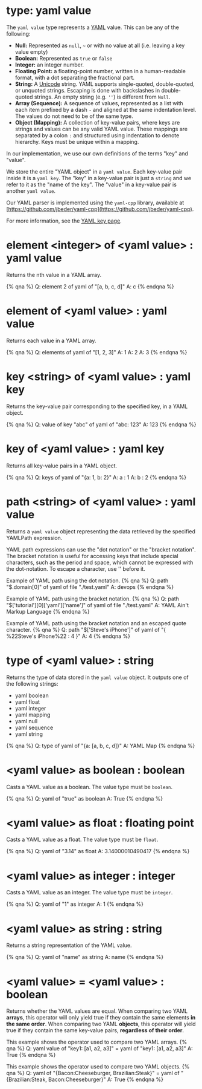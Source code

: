 # type: yaml value

The `yaml value` type represents a [YAML](https://en.wikipedia.org/wiki/YAML) value. This can be any of the following:
- **Null:** Represented as `null`, `~` or with no value at all (i.e. leaving a key value empty)
- **Boolean:** Represented as `true` or `false`
- **Integer:** an integer number.
- **Floating Point:** a floating-point number, written in a human-readable format, with a dot separating the fractional part.
- **String:** A [Unicode](http://en.wikipedia.org/wiki/Unicode) string. YAML supports single-quoted, double-quoted, or unquoted strings. Escaping is done with backslashes in double-quoted strings. An empty string (e.g. `''`) is different from `Null`.
- **Array (Sequence):** A sequence of values, represented as a list with each item prefixed by a dash `-` and aligned at the same indentation level. The values do not need to be of the same type.
- **Object (Mapping):** A collection of key-value pairs, where keys are strings and values can be any valid YAML value. These mappings are separated by a colon `:` and structured using indentation to denote hierarchy. Keys must be unique within a mapping.

In our implementation, we use our own definitions of the terms "key" and "value".

We store the entire "YAML object" in a `yaml value`.
Each key-value pair inside it is a `yaml key`.
The "key" in a key-value pair is just a `string` and we refer to it as the "name of the key".
The "value" in a key-value pair is another `yaml value`.

Our YAML parser is implemented using the `yaml-cpp` library, available at [https://github.com/jbeder/yaml-cpp](https://github.com/jbeder/yaml-cpp).

For more information, see the [YAML key page](https://developer.bigfix.com/relevance/reference/yaml-key.html).

# element &lt;integer&gt; of &lt;yaml value&gt; : yaml value

Returns the nth value in a YAML array.

{% qna %}
Q: element 2 of yaml of "[a, b, c, d]"
A: c
{% endqna %}

# element of &lt;yaml value&gt; : yaml value

Returns each value in a YAML array.

{% qna %}
Q: elements of yaml of "[1, 2, 3]"
A: 1
A: 2
A: 3
{% endqna %}

# key &lt;string&gt; of &lt;yaml value&gt; : yaml key

Returns the key-value pair corresponding to the specified key, in a YAML object.

{% qna %}
Q: value of key "abc" of yaml of "abc: 123"
A: 123
{% endqna %}

# key of &lt;yaml value&gt; : yaml key

Returns all key-value pairs in a YAML object.

{% qna %}
Q: keys of yaml of "{a: 1, b: 2}"
A: a : 1
A: b : 2
{% endqna %}

# path &lt;string&gt; of &lt;yaml value&gt; : yaml value

Returns a `yaml value` object representing the data retrieved by the specified YAMLPath expression.

YAML path expressions can use the "dot notation" or the "bracket notation". The bracket notation is useful for accessing keys that include special characters, such as the period and space, which cannot be expressed with the dot-notation. To escape a character, use '\' before it.

Example of YAML path using the dot notation.
{% qna %}
Q: path "$.domain[0]" of yaml of file "./test.yaml"
A: devops
{% endqna %}

Example of YAML path using the bracket notation.
{% qna %}
Q: path "$['tutorial'][0]['yaml']['name']" of yaml of file "./test.yaml"
A: YAML Ain't Markup Language
{% endqna %}

Example of YAML path using the bracket notation and an escaped quote character.
{% qna %}
Q: path "$['Steve\'s iPhone']" of yaml of "{ %22Steve's iPhone%22 : 4 }"
A: 4
{% endqna %}

# type of &lt;yaml value&gt; : string

Returns the type of data stored in the `yaml value` object. It outputs one of the following strings:
- yaml boolean
- yaml float
- yaml integer
- yaml mapping
- yaml null
- yaml sequence
- yaml string

{% qna %}
Q: type of yaml of "{a: [a, b, c, d]}"
A: YAML Map
{% endqna %}

# &lt;yaml value&gt; as boolean : boolean

Casts a YAML value as a boolean. The value type must be `boolean`.

{% qna %}
Q: yaml of "true" as boolean
A: True
{% endqna %}

# &lt;yaml value&gt; as float : floating point

Casts a YAML value as a float. The value type must be `float`.

{% qna %}
Q: yaml of "3.14" as float
A: 3.14000010490417
{% endqna %}

# &lt;yaml value&gt; as integer : integer

Casts a YAML value as an integer. The value type must be `integer`.

{% qna %}
Q: yaml of "1" as integer
A: 1
{% endqna %}

# &lt;yaml value&gt; as string : string

Returns a string representation of the YAML value.

{% qna %}
Q: yaml of "name" as string
A: name
{% endqna %}

# &lt;yaml value&gt; = &lt;yaml value&gt; : boolean

Returns whether the YAML values are equal.
When comparing two YAML **arrays**, this operator will only yield true if they contain the same elements **in the same order**.
When comparing two YAML **objects**, this operator will yield true if they contain the same key-value pairs, **regardless of their order**.

This example shows the operator used to compare two YAML arrays.
{% qna %}
Q: yaml value of "key1: [a1, a2, a3]" = yaml of "key1: [a1, a2, a3]"
A: True
{% endqna %}

This example shows the operator used to compare two YAML objects.
{% qna %}
Q: yaml of "{Bacon:Cheeseburger, Brazilian:Steak}" = yaml of "{Brazilian:Steak, Bacon:Cheeseburger}"
A: True
{% endqna %}
